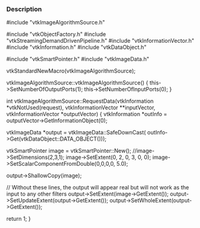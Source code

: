 ### Description
<source lang="cpp">
#include "vtkImageAlgorithmSource.h"

#include "vtkObjectFactory.h"
#include "vtkStreamingDemandDrivenPipeline.h"
#include "vtkInformationVector.h"
#include "vtkInformation.h"
#include "vtkDataObject.h"

#include "vtkSmartPointer.h"
#include "vtkImageData.h"

vtkStandardNewMacro(vtkImageAlgorithmSource);

vtkImageAlgorithmSource::vtkImageAlgorithmSource()
{
  this->SetNumberOfOutputPorts(1);
  this->SetNumberOfInputPorts(0);
}

int vtkImageAlgorithmSource::RequestData(vtkInformation *vtkNotUsed(request),
                                             vtkInformationVector **inputVector,
                                             vtkInformationVector *outputVector)
{
  vtkInformation *outInfo = outputVector->GetInformationObject(0);
    
  vtkImageData *output = vtkImageData::SafeDownCast(
      outInfo->Get(vtkDataObject::DATA_OBJECT()));
    
  vtkSmartPointer<vtkImageData> image =
    vtkSmartPointer<vtkImageData>::New();
  //image->SetDimensions(2,3,1);
  image->SetExtent(0, 2, 0, 3, 0, 0);
  image->SetScalarComponentFromDouble(0,0,0,0, 5.0);
  
  output->ShallowCopy(image);

  // Without these lines, the output will appear real but will not work as the input to any other filters
  output->SetExtent(image->GetExtent());
  output->SetUpdateExtent(output->GetExtent());
  output->SetWholeExtent(output->GetExtent());

  return 1;
}

</source>
